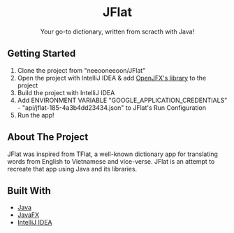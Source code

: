 <p align="center">
  <h1 align="center">JFlat</h1>
  <p align="center">Your go-to dictionary, written from scracth with Java!</p>
</p>

## Getting Started

1. Clone the project from "neeooneeoon/JFlat"
2. Open the project with IntelliJ IDEA & add [OpenJFX's library](https://openjfx.io) to the project
3. Build the project with IntelliJ IDEA
4. Add ENVIRONMENT VARIABLE "GOOGLE_APPLICATION_CREDENTIALS" - "api/jflat-185-4a3b4dd23434.json" to JFlat's Run Configuration
5. Run the app!

## About The Project

JFlat was inspired from TFlat, a well-known dictionary app for translating words from English to Vietnamese and vice-verse. JFlat is an attempt to recreate that app using Java and its libraries.

## Built With

* [Java](https://www.java.com/en/)
* [JavaFX](https://openjfx.io)
* [IntelliJ IDEA](https://openjfx.io)
